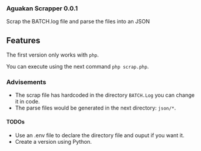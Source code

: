 ### Aguakan Scrapper 0.0.1

Scrap the BATCH.log file and parse the files into an JSON

## Features

The first version only works with `php`.

You can execute using the next command `php scrap.php`.

### Advisements

- The scrap file has hardcoded in the directory `BATCH.Log` you can change it in code.
- The parse files would be generated in the next directory: `json/*`.


#### TODOs
- Use an .env file to declare the directory file and ouput if you want it.
- Create a version using Python.
